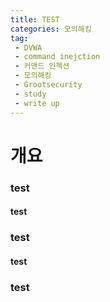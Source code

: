 ```yaml
---
title: TEST
categories: 모의해킹
tag: 
 - DVWA
 - command inejction
 - 커맨드 인젝션
 - 모의해킹
 - Grootsecurity
 - study
 - write up
---
```


# 개요

### test
#### test


### test
#### test



### test
